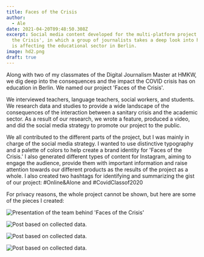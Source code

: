 ```yaml
---
title: Faces of the Crisis
author:
  - Ale
date: 2021-04-20T09:48:50.308Z
excerpt: Social media content developed for the multi-platform project 'Faces of
  the Crisis', in which a group of journalists takes a deep look into how COVID
  is affecting the educational sector in Berlin.
image: hd2.png
draft: true
---
```

Along with two of my classmates of the Digital Journalism Master at HMKW, we dig deep into the consequences and the impact the COVID crisis has on education in Berlin. We named our project 'Faces of the Crisis'. 

We interviewed teachers, language teachers, social workers, and students. We research data and studies to provide a wide landscape of the consequences of the interaction between a sanitary crisis and the academic sector. As a result of our research, we wrote a feature, produced a video, and did the social media strategy to promote our project to the public. 

We all contributed to the different parts of the project, but I was mainly in charge of the social media strategy. I wanted to use distinctive typography and a palette of colors to help create a brand identity for 'Faces of the Crisis.' I also generated different types of content for Instagram, aiming to engage the audience, provide them with important information and raise attention towards our different products as the results of the project as a whole. I also created two hashtags for identifying and summarizing the gist of our project: #Online&Alone and #CovidClassof2020

For privacy reasons, the whole project cannot be shown, but here are some of the pieces I created: 

![Presentation of the team behind 'Faces of the Crisis'](team3.png)

![Post based on collected data.](playgrounds.png)

![Post based on collected data. ](hd.png)

![Post based on collected data. ](hd2.png)